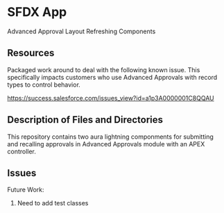 # SFDX App
Advanced Approval Layout Refreshing Components

## Resources
Packaged work around to deal with the following known issue. This specifically impacts customers who use Advanced Approvals with record types to control behavior.

https://success.salesforce.com/issues_view?id=a1p3A0000001C8QQAU

## Description of Files and Directories
This repository contains two aura lightning componments for submitting and recalling approvals in Advanced Approvals module with an APEX controller.

## Issues
Future Work: 
1. Need to add test classes
